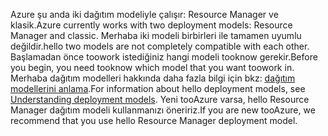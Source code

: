 <span data-ttu-id="98762-101">Azure şu anda iki dağıtım modeliyle çalışır: Resource Manager ve klasik.</span><span class="sxs-lookup"><span data-stu-id="98762-101">Azure currently works with two deployment models: Resource Manager and classic.</span></span> <span data-ttu-id="98762-102">Merhaba iki modeli birbirleri ile tamamen uyumlu değildir.</span><span class="sxs-lookup"><span data-stu-id="98762-102">hello two models are not completely compatible with each other.</span></span> <span data-ttu-id="98762-103">Başlamadan önce toowork istediğiniz hangi modeli tooknow gerekir.</span><span class="sxs-lookup"><span data-stu-id="98762-103">Before you begin, you need tooknow which model that you want toowork in.</span></span> <span data-ttu-id="98762-104">Merhaba dağıtım modelleri hakkında daha fazla bilgi için bkz: [dağıtım modellerini anlama](../articles/resource-manager-deployment-model.md).</span><span class="sxs-lookup"><span data-stu-id="98762-104">For information about hello deployment models, see [Understanding deployment models](../articles/resource-manager-deployment-model.md).</span></span> <span data-ttu-id="98762-105">Yeni tooAzure varsa, hello Resource Manager dağıtım modeli kullanmanızı öneririz.</span><span class="sxs-lookup"><span data-stu-id="98762-105">If you are new tooAzure, we recommend that you use hello Resource Manager deployment model.</span></span>
